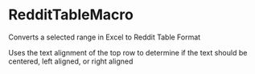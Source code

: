 # RedditTableMacro
Converts a selected range in Excel to Reddit Table Format

Uses the text alignment of the top row to determine if the text should be centered, left aligned, or right aligned
